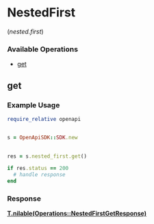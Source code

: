 # NestedFirst
(*nested.first*)

### Available Operations

* [get](#get)

## get

### Example Usage

```ruby
require_relative openapi


s = OpenApiSDK::SDK.new

    
res = s.nested_first.get()

if res.status == 200
  # handle response
end

```


### Response

**[T.nilable(Operations::NestedFirstGetResponse)](../../models/operations/nestedfirstgetresponse.md)**

